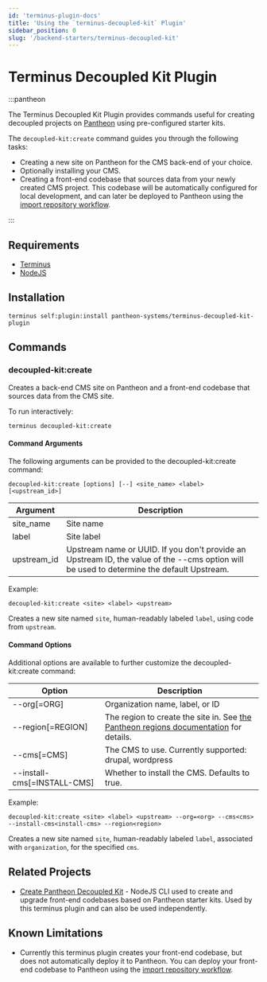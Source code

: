 ```yaml
---
id: 'terminus-plugin-docs'
title: 'Using the `terminus-decoupled-kit` Plugin'
sidebar_position: 0
slug: '/backend-starters/terminus-decoupled-kit'
---
```


# Terminus Decoupled Kit Plugin

:::pantheon

The Terminus Decoupled Kit Plugin provides commands useful for creating
decoupled projects on [Pantheon](https://pantheon.io) using pre-configured
starter kits.

The `decoupled-kit:create` command guides you through the following tasks:

- Creating a new site on Pantheon for the CMS back-end of your choice.
- Optionally installing your CMS.
- Creating a front-end codebase that sources data from your newly created CMS
  project. This codebase will be automatically configured for local development,
  and can later be deployed to Pantheon using the
  [import repository workflow](https://docs.pantheon.io/guides/decoupled/no-starter-kit/import-repo).

:::

## Requirements

- [Terminus](https://docs.pantheon.io/terminus/install)
- [NodeJS](https://nodejs.org/en/download/)

## Installation

```
terminus self:plugin:install pantheon-systems/terminus-decoupled-kit-plugin
```

## Commands

### decoupled-kit:create

Creates a back-end CMS site on Pantheon and a front-end codebase that sources
data from the CMS site.

To run interactively:

```
terminus decoupled-kit:create
```

#### Command Arguments

The following arguments can be provided to the decoupled-kit:create command:

```
decoupled-kit:create [options] [--] <site_name> <label> [<upstream_id>]
```

| Argument    | Description                                                                                                                               |
| ----------- | ----------------------------------------------------------------------------------------------------------------------------------------- |
| site_name   | Site name                                                                                                                                 |
| label       | Site label                                                                                                                                |
| upstream_id | Upstream name or UUID. If you don't provide an Upstream ID, the value of the --cms option will be used to determine the default Upstream. |

Example:

```
decoupled-kit:create <site> <label> <upstream>
```

Creates a new site named `site`, human-readably labeled `label`, using code from
`upstream`.

#### Command Options

Additional options are available to further customize the decoupled-kit:create
command:

| Option                      | Description                                                                                                                                                                     |
| --------------------------- | ------------------------------------------------------------------------------------------------------------------------------------------------------------------------------- |
| --org[=ORG]                 | Organization name, label, or ID                                                                                                                                                 |
| --region[=REGION]           | The region to create the site in. See [the Pantheon regions documentation](https://pantheon.io/docs/regions#create-a-new-site-in-a-specific-region-using-terminus) for details. |
| --cms[=CMS]                 | The CMS to use. Currently supported: drupal, wordpress                                                                                                                          |
| --install-cms[=INSTALL-CMS] | Whether to install the CMS. Defaults to true.                                                                                                                                   |

Example:

```
decoupled-kit:create <site> <label> <upstream> --org=<org> --cms<cms> --install-cms<install-cms> --region<region>
```

Creates a new site named `site`, human-readably labeled `label`, associated with
`organization`, for the specified `cms`.

## Related Projects

- [Create Pantheon Decoupled Kit](https://www.npmjs.com/package/create-pantheon-decoupled-kit) -
  NodeJS CLI used to create and upgrade front-end codebases based on Pantheon
  starter kits. Used by this terminus plugin and can also be used independently.

## Known Limitations

- Currently this terminus plugin creates your front-end codebase, but does not
  automatically deploy it to Pantheon. You can deploy your front-end codebase to
  Pantheon using the
  [import repository workflow](https://docs.pantheon.io/guides/decoupled/no-starter-kit/import-repo).
